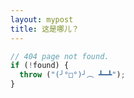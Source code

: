 ```yaml
---
layout: mypost
title: 这是哪儿？
---
```


```js
// 404 page not found.
if (!found) {
  throw ("(╯°□°)╯︵ ┻━┻");
}
```

